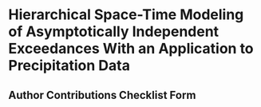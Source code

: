 # Hierarchical Space-Time Modeling of Asymptotically Independent Exceedances With an Application to Precipitation Data


## Author Contributions Checklist Form